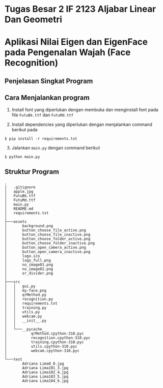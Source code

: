 # Tugas Besar 2 IF 2123 Aljabar Linear Dan Geometri

# Aplikasi Nilai Eigen dan EigenFace pada Pengenalan Wajah (Face Recognition)

## Penjelasan Singkat Program

## Cara Menjalankan program

1. Install font yang diperlukan dengan membuka dan menginstall font pada file `FutuBk.ttf` dan `FutuMd.ttf`

2. Install dependencies yang diperlukan dengan menjalankan command berikut pada

```
$ pip install -r requirements.txt
```

3. Jalankan `main.py` dengan command berikut

```
$ python main.py
```

## Struktur Program

```
.
│   .gitignore
│   apple.jpg
│   FutuBk.ttf
│   FutuMd.ttf
│   main.py
│   README.md
│   requirements.txt
│
├───assets
│       background.png
│       button_choose_file_active.png
│       button_choose_file_inactive.png
│       button_choose_folder_active.png
│       button_choose_folder_inactive.png
│       button_open_camera_active.png
│       button_open_camera_inactive.png
│       logo.ico
│       logo_full.png
│       no_image01.png
│       no_image02.png
│       or_divider.png
│
├───src
│   │   gui.py
│   │   my-face.png
│   │   qrMethod.py
│   │   recognition.py
│   │   requirements.txt
│   │   training.py
│   │   utils.py
│   │   webcam.py
│   │   __init__.py
│   │
│   └───__pycache__
│           qrMethod.cpython-310.pyc
│           recognition.cpython-310.pyc
│           training.cpython-310.pyc
│           utils.cpython-310.pyc
│           webcam.cpython-310.pyc
│
└───test
        Adriana Lima0_0.jpg
        Adriana Lima101_3.jpg
        Adriana Lima102_4.jpg
        Adriana Lima103_5.jpg
        Adriana Lima104_6.jpg
```
